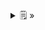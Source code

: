 <details>
  <summary>🗒  »</summary>
<table id="card">
    <tr>
        <td align="center">
            <h3>Principio de sustitución en la redacción de Liskov</h3>
        </td>
    </tr>
    <tr>
        <td>
            <p>Si para cada objeto O de tipo S existe un objeto O' de tipo T tal que para todos los programas P definidos en términos de T, el comportamiento de P permanece sin cambios cuando O es substituido por O', entonces S es un subtipo de T</p>
        </td>
    </tr>
</table>
</details>

